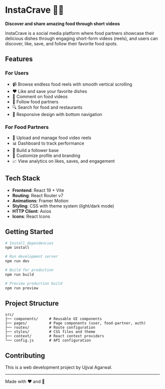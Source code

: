 # InstaCrave 🍔📱

**Discover and share amazing food through short videos**

InstaCrave is a social media platform where food partners showcase their delicious dishes through engaging short-form videos (reels), and users can discover, like, save, and follow their favorite food spots.

## Features

### For Users
- 📹 Browse endless food reels with smooth vertical scrolling
- ❤️ Like and save your favorite dishes
- 💬 Comment on food videos
- 👤 Follow food partners
- 🔍 Search for food and restaurants
- 📱 Responsive design with bottom navigation

### For Food Partners
- 🎥 Upload and manage food video reels
- 📊 Dashboard to track performance
- 👥 Build a follower base
- 🎨 Customize profile and branding
- 📈 View analytics on likes, saves, and engagement

## Tech Stack

- **Frontend**: React 19 + Vite
- **Routing**: React Router v7
- **Animations**: Framer Motion
- **Styling**: CSS with theme system (light/dark mode)
- **HTTP Client**: Axios
- **Icons**: React Icons

## Getting Started

```bash
# Install dependencies
npm install

# Run development server
npm run dev

# Build for production
npm run build

# Preview production build
npm run preview
```

## Project Structure

```
src/
├── components/     # Reusable UI components
├── pages/          # Page components (user, food-partner, auth)
├── routes/         # Route configuration
├── styles/         # CSS files and theme
├── context/        # React context providers
└── config.js       # API configuration
```

## Contributing

This is a web development project by Ujjval Agarwal.

---

Made with ❤️ and 🍕
